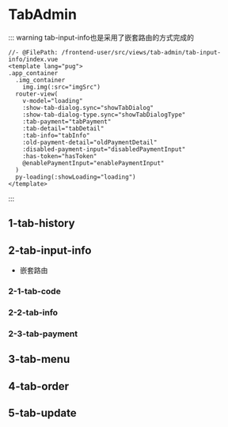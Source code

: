 <!--
 * @Author: your name
 * @Date: 2021-02-09 18:50:38
 * @LastEditTime: 2021-02-12 11:44:08
 * @LastEditors: Please set LastEditors
 * @Description: In User Settings Edit
 * @FilePath: /vuepress-starter/docs/Frames/README.md
-->
# TabAdmin
::: warning
tab-input-info也是采用了嵌套路由的方式完成的
```pug{6}
//- @FilePath: /frontend-user/src/views/tab-admin/tab-input-info/index.vue
<template lang="pug">
.app_container
  .img_container
    img.img(:src="imgSrc")
  router-view(
    v-model="loading"
    :show-tab-dialog.sync="showTabDialog"
    :show-tab-dialog-type.sync="showTabDialogType"
    :tab-payment="tabPayment"
    :tab-detail="tabDetail"
    :tab-info="tabInfo"
    :old-payment-detail="oldPaymentDetail"
    :disabled-payment-input="disabledPaymentInput"
    :has-token="hasToken"
    @enablePaymentInput="enablePaymentInput"
  )
  py-loading(:showLoading="loading")
</template>
```
:::
## 1-tab-history

## 2-tab-input-info
+ 嵌套路由
### 2-1-tab-code

### 2-2-tab-info

### 2-3-tab-payment

## 3-tab-menu

## 4-tab-order

## 5-tab-update
